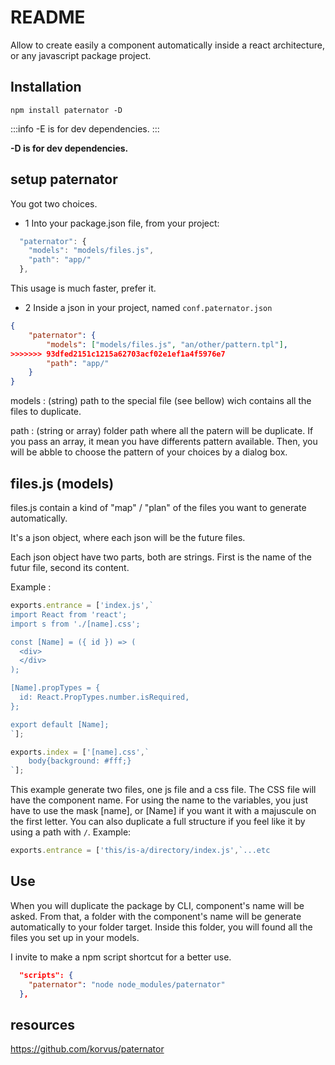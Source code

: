 # README #

Allow to create easily a component automatically inside a react architecture, or any javascript package project.

## Installation

```
npm install paternator -D
```
:::info
-E is for dev dependencies.
:::

__-D is for dev dependencies.__


## setup paternator

You got two choices.
- 1 Into your package.json file, from your project:

```javascript
  "paternator": {
    "models": "models/files.js",
    "path": "app/"
  },
```
This usage is much faster, prefer it.

- 2 Inside a json in your project, named ``conf.paternator.json``
```json
{
	"paternator": {
		"models": ["models/files.js", "an/other/pattern.tpl"],
>>>>>>> 93dfed2151c1215a62703acf02e1ef1a4f5976e7
		"path": "app/"
	}
}
```


models : (string) path to the special file (see bellow) wich contains all the files to duplicate.

path : (string or array) folder path where all the patern will be duplicate. If you pass an array, it mean you have differents pattern available. Then, you will be abble to choose the pattern of your choices by a dialog box.

## files.js (models)

files.js contain a kind of "map" / "plan" of the files you want to generate automatically.

It's a json object, where each json will be the future files.

Each json object have two parts, both are strings. First is the name of the futur file, second its content.

Example :

```javascript
exports.entrance = ['index.js',`
import React from 'react';
import s from './[name].css';

const [Name] = ({ id }) => (
  <div>
  </div>
);

[Name].propTypes = {
  id: React.PropTypes.number.isRequired,
};

export default [Name];
`];

exports.index = ['[name].css',`
	body{background: #fff;}
`];
```
This example generate two files, one js file and a css file. The CSS file will have the component name.
For using the name to the variables, you just have to use the mask [name], or [Name] if you want it with a majuscule on the first letter.
You can also duplicate a full structure if you feel like it by using a path with ``/``.
Example:
```javascript
exports.entrance = ['this/is-a/directory/index.js',`...etc

```


## Use

When you will duplicate the package by CLI, component's name will be asked. From that, a folder with the component's name will be generate automatically to your folder target. Inside this folder, you will found all the files you set up in your models.

I invite to make a npm script shortcut for a better use.
```json
  "scripts": {
    "paternator": "node node_modules/paternator"
  },
```


## resources

https://github.com/korvus/paternator